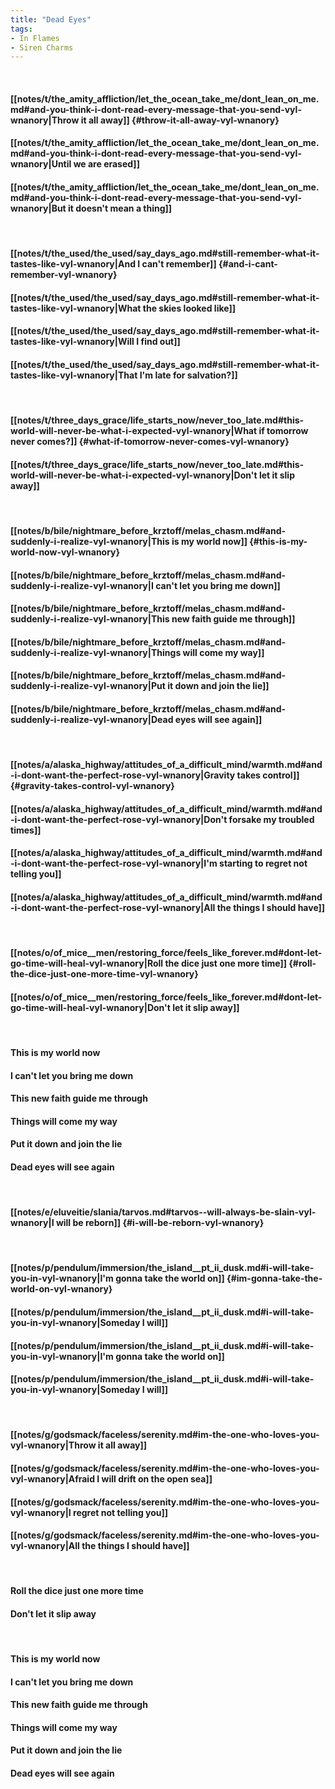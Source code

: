 ```yaml
---
title: "Dead Eyes"
tags:
- In Flames
- Siren Charms
---
```

&nbsp;
#### [[notes/t/the_amity_affliction/let_the_ocean_take_me/dont_lean_on_me.md#and-you-think-i-dont-read-every-message-that-you-send-vyl-wnanory|Throw it all away]] {#throw-it-all-away-vyl-wnanory}
#### [[notes/t/the_amity_affliction/let_the_ocean_take_me/dont_lean_on_me.md#and-you-think-i-dont-read-every-message-that-you-send-vyl-wnanory|Until we are erased]]
#### [[notes/t/the_amity_affliction/let_the_ocean_take_me/dont_lean_on_me.md#and-you-think-i-dont-read-every-message-that-you-send-vyl-wnanory|But it doesn't mean a thing]]
&nbsp;
#### [[notes/t/the_used/the_used/say_days_ago.md#still-remember-what-it-tastes-like-vyl-wnanory|And I can't remember]] {#and-i-cant-remember-vyl-wnanory}
#### [[notes/t/the_used/the_used/say_days_ago.md#still-remember-what-it-tastes-like-vyl-wnanory|What the skies looked like]]
#### [[notes/t/the_used/the_used/say_days_ago.md#still-remember-what-it-tastes-like-vyl-wnanory|Will I find out]]
#### [[notes/t/the_used/the_used/say_days_ago.md#still-remember-what-it-tastes-like-vyl-wnanory|That I'm late for salvation?]]
&nbsp;
#### [[notes/t/three_days_grace/life_starts_now/never_too_late.md#this-world-will-never-be-what-i-expected-vyl-wnanory|What if tomorrow never comes?]] {#what-if-tomorrow-never-comes-vyl-wnanory}
#### [[notes/t/three_days_grace/life_starts_now/never_too_late.md#this-world-will-never-be-what-i-expected-vyl-wnanory|Don't let it slip away]]
&nbsp;
#### [[notes/b/bile/nightmare_before_krztoff/melas_chasm.md#and-suddenly-i-realize-vyl-wnanory|This is my world now]] {#this-is-my-world-now-vyl-wnanory}
#### [[notes/b/bile/nightmare_before_krztoff/melas_chasm.md#and-suddenly-i-realize-vyl-wnanory|I can't let you bring me down]]
#### [[notes/b/bile/nightmare_before_krztoff/melas_chasm.md#and-suddenly-i-realize-vyl-wnanory|This new faith guide me through]]
#### [[notes/b/bile/nightmare_before_krztoff/melas_chasm.md#and-suddenly-i-realize-vyl-wnanory|Things will come my way]]
#### [[notes/b/bile/nightmare_before_krztoff/melas_chasm.md#and-suddenly-i-realize-vyl-wnanory|Put it down and join the lie]]
#### [[notes/b/bile/nightmare_before_krztoff/melas_chasm.md#and-suddenly-i-realize-vyl-wnanory|Dead eyes will see again]]
&nbsp;
#### [[notes/a/alaska_highway/attitudes_of_a_difficult_mind/warmth.md#and-i-dont-want-the-perfect-rose-vyl-wnanory|Gravity takes control]] {#gravity-takes-control-vyl-wnanory}
#### [[notes/a/alaska_highway/attitudes_of_a_difficult_mind/warmth.md#and-i-dont-want-the-perfect-rose-vyl-wnanory|Don't forsake my troubled times]]
#### [[notes/a/alaska_highway/attitudes_of_a_difficult_mind/warmth.md#and-i-dont-want-the-perfect-rose-vyl-wnanory|I'm starting to regret not telling you]]
#### [[notes/a/alaska_highway/attitudes_of_a_difficult_mind/warmth.md#and-i-dont-want-the-perfect-rose-vyl-wnanory|All the things I should have]]
&nbsp;
#### [[notes/o/of_mice__men/restoring_force/feels_like_forever.md#dont-let-go-time-will-heal-vyl-wnanory|Roll the dice just one more time]] {#roll-the-dice-just-one-more-time-vyl-wnanory}
#### [[notes/o/of_mice__men/restoring_force/feels_like_forever.md#dont-let-go-time-will-heal-vyl-wnanory|Don't let it slip away]]
&nbsp;
#### This is my world now
#### I can't let you bring me down
#### This new faith guide me through
#### Things will come my way
#### Put it down and join the lie
#### Dead eyes will see again
&nbsp;
#### [[notes/e/eluveitie/slania/tarvos.md#tarvos--will-always-be-slain-vyl-wnanory|I will be reborn]] {#i-will-be-reborn-vyl-wnanory}
&nbsp;
#### [[notes/p/pendulum/immersion/the_island__pt_ii_dusk.md#i-will-take-you-in-vyl-wnanory|I'm gonna take the world on]] {#im-gonna-take-the-world-on-vyl-wnanory}
#### [[notes/p/pendulum/immersion/the_island__pt_ii_dusk.md#i-will-take-you-in-vyl-wnanory|Someday I will]]
#### [[notes/p/pendulum/immersion/the_island__pt_ii_dusk.md#i-will-take-you-in-vyl-wnanory|I'm gonna take the world on]]
#### [[notes/p/pendulum/immersion/the_island__pt_ii_dusk.md#i-will-take-you-in-vyl-wnanory|Someday I will]]
&nbsp;
#### [[notes/g/godsmack/faceless/serenity.md#im-the-one-who-loves-you-vyl-wnanory|Throw it all away]]
#### [[notes/g/godsmack/faceless/serenity.md#im-the-one-who-loves-you-vyl-wnanory|Afraid I will drift on the open sea]]
#### [[notes/g/godsmack/faceless/serenity.md#im-the-one-who-loves-you-vyl-wnanory|I regret not telling you]]
#### [[notes/g/godsmack/faceless/serenity.md#im-the-one-who-loves-you-vyl-wnanory|All the things I should have]]
&nbsp;
#### Roll the dice just one more time
#### Don't let it slip away
&nbsp;
#### This is my world now
#### I can't let you bring me down
#### This new faith guide me through
#### Things will come my way
#### Put it down and join the lie
#### Dead eyes will see again

